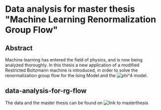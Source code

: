 # Data analysis for master thesis "Machine Learning Renormalization Group Flow"
## Abstract
Machine learning has entered the field of physics, and is now being analyzed thoroughly. In this thesis a new application of a modified Restricted Boltzmann machine is introduced, in order to solve the renormalization group flow for the Ising Model and the ![phi^4](https://latex.codecogs.com/gif.latex?\phi^4) model.
## data-analysis-for-rg-flow
The data and the master thesis can be found on ![link to masterthesis](https://git.the-admins.ch/patrick/master-thesis)

